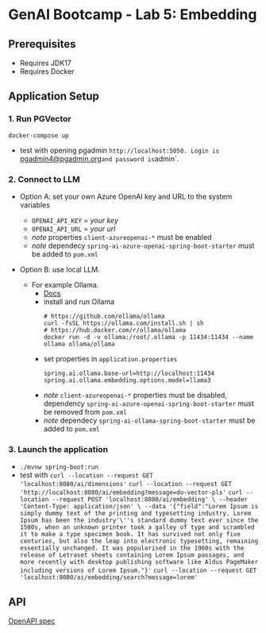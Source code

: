 # GenAI Bootcamp - Lab 5: Embedding

## Prerequisites
* Requires JDK17
* Requires Docker

## Application Setup

### 1. Run PGVector
`docker-compose up`
* test with opening pgadmin `http://localhost:5050. Login is `pgadmin4@pgadmin.org` and password is `admin`.

### 2. Connect to LLM
* Option A: set your own Azure OpenAI key and URL to the system variables
  * `OPENAI_API_KEY` = _your key_
  * `OPENAI_API_URL` = _your url_
  * _note_ properties `client-azureopenai-*` must be enabled
  * _note_ dependecy `spring-ai-azure-openai-spring-boot-starter` must be added to `pom.xml`
  
* Option B: use local LLM. 
  * For example Ollama.
    * [Docs](https://ollama.com/)
    * install and run Ollama
      ```
      # https://github.com/ollama/ollama
      curl -fsSL https://ollama.com/install.sh | sh
      # https://hub.docker.com/r/ollama/ollama
      docker run -d -v ollama:/root/.ollama -p 11434:11434 --name ollama ollama/ollama
      ```
    * set properties in `application.properties`
      ```
      spring.ai.ollama.base-url=http://localhost:11434
      spring.ai.ollama.embedding.options.model=llama3
      ```
    * _note_ ```client-azureopenai-*``` properties must be disabled, dependency `spring-ai-azure-openai-spring-boot-starter` must be removed from `pom.xml` 
    * _note_ dependecy `spring-ai-ollama-spring-boot-starter` must be added to `pom.xml`

### 3. Launch the application
* `./mvnw spring-boot:run`
* test with 
`curl --location --request GET 'localhost:8080/ai/dimensions'`
`curl --location --request GET 'http://localhost:8080/ai/embedding?message=do-vector-pls'`
`curl --location --request POST 'localhost:8080/ai/embedding' \
  --header 'Content-Type: application/json' \
  --data '{"field":"Lorem Ipsum is simply dummy text of the printing and typesetting industry. Lorem Ipsum has been the industry'\''s standard dummy text ever since the 1500s, when an unknown printer took a galley of type and scrambled it to make a type specimen book. It has survived not only five centuries, but also the leap into electronic typesetting, remaining essentially unchanged. It was popularised in the 1960s with the release of Letraset sheets containing Lorem Ipsum passages, and more recently with desktop publishing software like Aldus PageMaker including versions of Lorem Ipsum."}'`
`curl --location --request GET 'localhost:8080/ai/embedding/search?message=lorem'`

  
## API
[OpenAPI spec](openapi.yml)
